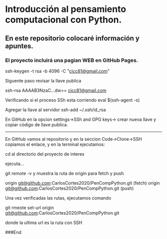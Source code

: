 # Introducción al pensamiento computacional con Python.
## En este repositorio colocaré información y apuntes.
### El proyecto  incluirá una pagian WEB en GitHub Pages.

ssh-keygen -t rsa -b 4096 -C "cicc81@gmail.com"

Siguente paso revisar la llave publica

ssh-rsa AAAAB3NzaC...dw== cicc81@gmail.com

Verificando si el proceso SSh esta corriendo
eval $(ssh-agent -s)

Agregar la llave al servidor
ssh-add ~/.ssh/id_rsa

En GitHub en la opcion settings->SSh and GPG keys->
crear nueva llave y copiar código de llave publica.

---------

En GitHub vamos al repositorio y en la seccion Code->Clone->SSH copiamos el enlace, y en la terminal ejecutamos:

cd al directorio del proyecto de interes

ejecuta...

git remote -v y muestra la ruta de origin para fetch y push

origin  git@github.com:CarlosCortes2020/PenCompPython.git (fetch)
origin  git@github.com:CarlosCortes2020/PenCompPython.git (push)

Una vez verificadas las rutas, ejecutamos comando

git rmeote set-url origin git@github.com:CarlosCortes2020/PenCompPython.git

donde la ultima url es la ruta con SSH


###End
